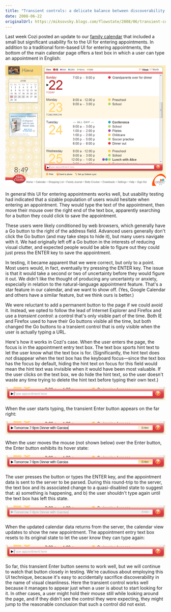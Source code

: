```yaml
---
title: "Transient controls: a delicate balance between discoverability and visual clutter"
date: 2008-06-22
originalUrl: https://miksovsky.blogs.com/flowstate/2008/06/transient-contr.html
---
```


<p>
  Last week Cozi posted an update to our
  <a href="http://www.cozi.com/products/familycalendar.aspx">family calendar</a>
  that included a small but significant usability fix to the UI for entering
  appointments. In addition to a traditional form-based UI for entering
  appointments, the bottom of the main calendar page offers a text box in which
  a user can type an appointment in English:
</p>
<p>
  <img src="/images/flowstate/Calendar_thumb.png" />
</p>
<p>
  In general this UI for entering appointments works well, but usability testing
  had indicated that a sizable population of users would hesitate when entering
  an appointment. They would type the text of the appointment, then move their
  mouse over the right end of the text box, apparently searching for a button
  they could click to save the appointment.
</p>
<p>
  These users were likely conditioned by web browsers, which generally have a Go
  button to the right of the address field. Advanced users generally don't click
  the Go button (and may take steps to hide it), but many users navigate with
  it. We had originally left off a Go button in the interests of reducing visual
  clutter, and expected people would be able to figure out they could just press
  the ENTER key to save the appointment.
</p>
<p>
  In testing, it became apparent that we were correct, but only to a point. Most
  users would, in fact, eventually try pressing the ENTER key. The issue is that
  it would take a second or two of uncertainty before they would figure it out.
  We didn't like the thought of producing any uncertainty or anxiety, especially
  in relation to the natural-language appointment feature. That's a star feature
  in our calendar, and we want to show off. (Yes, Google Calendar and others
  have a similar feature, but we think ours is better.)
</p>
<p>
  We were reluctant to add a permanent button to the page if we could avoid it.
  Instead, we opted to follow the lead of Internet Explorer and Firefox and use
  a <em>transient control</em>: a control that's only visible part of the time.
  Both IE and Firefox used to have their Go buttons visible all the time, but
  both changed the Go buttons to a transient control that is only visible when
  the user is actually typing a URL.
</p>
<p>
  Here's how it works in Cozi's case. When the user enters the page, the focus
  is in the appointment entry text box. The text box sports hint text to let the
  user know what the text box is for. (Significantly, the hint text does
  <em>not</em> disappear when the text box has the keyboard focus—since the text
  box has the focus by default, hiding the hint text on focus for this field
  would mean the hint text was invisible when it would have been most valuable.
  If the user clicks on the text box, we do hide the hint text, so the user
  doesn't waste any time trying to delete the hint text before typing their own
  text.)
</p>
<p>
  <img src="/images/flowstate/Entry%20Area%201_thumb_1.png" />
</p>
<p>
  When the user starts typing, the transient Enter button appears on the far
  right:
</p>
<p>
  <img src="/images/flowstate/Entry%20Area%202_thumb.png" />
</p>
<p>
  When the user moves the mouse (not shown below) over the Enter button, the
  Enter button exhibits its hover state:
</p>
<p>
  <img src="/images/flowstate/Entry%20Area%203_thumb.png" />
</p>
<p>
  The user presses the button or types the ENTER key, and the appointment data
  is sent to the server to be parsed. During this round-trip to the server, the
  text box and its associated change to a quasi-disabled state to suggest that:
  a) something is happening, and b) the user shouldn't type again until the text
  box has left this state.
</p>
<p>
  <img src="/images/flowstate/Entry%20Area%204_thumb.png" />
</p>
<p>
  When the updated calendar data returns from the server, the calendar view
  updates to show the new appointment. The appointment entry text box resets to
  its original state to let the user know they can type again:
</p>
<p>
  <img src="/images/flowstate/Entry%20Area%201_thumb_1.png" />
</p>
<p>
  So far, this transient Enter button seems to work well, but we will continue
  to watch that button closely in testing. We're cautious about employing this
  UI technique, because it's easy to accidentally sacrifice discoverability in
  the name of visual cleanliness. Here the transient control works well because
  it manages to appear just when a user is about to start looking for it. In
  other cases, a user might hold their mouse still while looking around the
  page, and if they didn't see the control they were expecting, they might jump
  to the reasonable conclusion that such a control did not exist.
</p>
